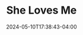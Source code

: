 ---
title: She Loves Me
Theatre: ABET - All Beaches Experimental Theatre
Venue: John McManus Mainstage Theatre
date: 2024-05-10T17:38:43-04:00
opening_date: 2025-06-06
closing_date: 2025-06-22 
showtimes:
featured_image: 2025-She-Loves-Me.webp
featured_image_alt: 
featured_image_caption: Poster for 'She Loves Me'
featured_image_attr: Poster by Josh Andrews
featured_image_attr_link: 
playbill:
Website: 
Tickets: 
show_details: 
- Music: Jerry Bock - wiki
- Lyrics: Sheldon Harnick - wiki
- Book: Joe Masteroff - wiki
cast:
crew:
orchestra:
genres: 
Description: 
---